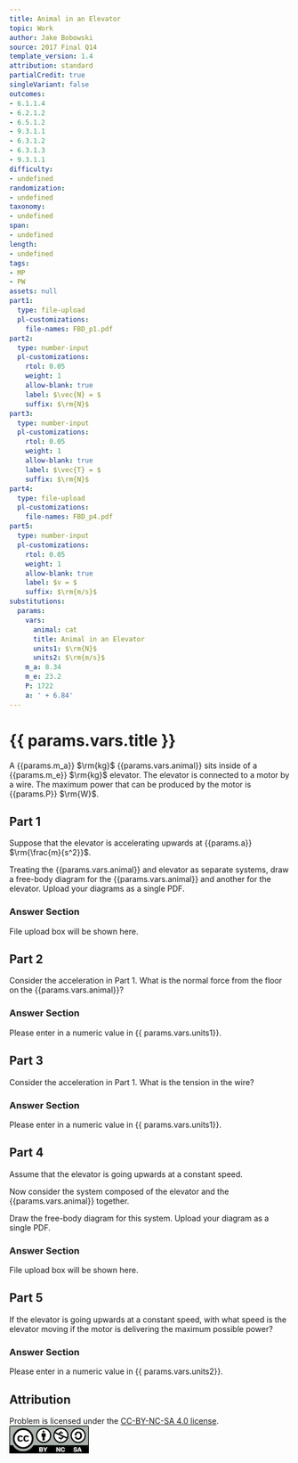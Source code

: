 ```yaml
---
title: Animal in an Elevator
topic: Work
author: Jake Bobowski
source: 2017 Final Q14
template_version: 1.4
attribution: standard
partialCredit: true
singleVariant: false
outcomes:
- 6.1.1.4
- 6.2.1.2
- 6.5.1.2
- 9.3.1.1
- 6.3.1.2
- 6.3.1.3
- 9.3.1.1
difficulty:
- undefined
randomization:
- undefined
taxonomy:
- undefined
span:
- undefined
length:
- undefined
tags:
- MP
- PW
assets: null
part1:
  type: file-upload
  pl-customizations:
    file-names: FBD_p1.pdf
part2:
  type: number-input
  pl-customizations:
    rtol: 0.05
    weight: 1
    allow-blank: true
    label: $\vec{N} = $
    suffix: $\rm{N}$
part3:
  type: number-input
  pl-customizations:
    rtol: 0.05
    weight: 1
    allow-blank: true
    label: $\vec{T} = $
    suffix: $\rm{N}$
part4:
  type: file-upload
  pl-customizations:
    file-names: FBD_p4.pdf
part5:
  type: number-input
  pl-customizations:
    rtol: 0.05
    weight: 1
    allow-blank: true
    label: $v = $
    suffix: $\rm{m/s}$
substitutions:
  params:
    vars:
      animal: cat
      title: Animal in an Elevator
      units1: $\rm{N}$
      units2: $\rm{m/s}$
    m_a: 8.34
    m_e: 23.2
    P: 1722
    a: ' + 6.84'
---
```

# {{ params.vars.title }}
A {{params.m_a}} $\rm{kg}$ {{params.vars.animal}} sits inside of a {{params.m_e}} $\rm{kg}$ elevator. The elevator is connected to a motor by a wire. The maximum power that can be produced by the motor is {{params.P}} $\rm{W}$.

## Part 1

Suppose that the elevator is accelerating upwards at {{params.a}} $\rm{\frac{m}{s^2}}$.

Treating the {{params.vars.animal}} and elevator as separate systems, draw a free-body diagram for the {{params.vars.animal}} and another for the elevator. Upload your diagrams as a single PDF.

### Answer Section

File upload box will be shown here.

## Part 2

Consider the acceleration in Part 1. What is the normal force from the floor on the {{params.vars.animal}}?

### Answer Section

Please enter in a numeric value in {{ params.vars.units1}}.

## Part 3

Consider the acceleration in Part 1. What is the tension in the wire?

### Answer Section

Please enter in a numeric value in {{ params.vars.units1}}.

## Part 4

Assume that the elevator is going upwards at a constant speed.

Now consider the system composed of the elevator and the {{params.vars.animal}} together.

Draw the free-body diagram for this system. Upload your diagram as a single PDF.

### Answer Section

File upload box will be shown here.

## Part 5

If the elevator is going upwards at a constant speed, with what speed is the elevator moving if the motor is delivering the maximum possible power?

### Answer Section

Please enter in a numeric value in {{ params.vars.units2}}.

## Attribution

Problem is licensed under the [CC-BY-NC-SA 4.0 license](https://creativecommons.org/licenses/by-nc-sa/4.0/).<br> ![The Creative Commons 4.0 license requiring attribution-BY, non-commercial-NC, and share-alike-SA license.](https://raw.githubusercontent.com/firasm/bits/master/by-nc-sa.png)